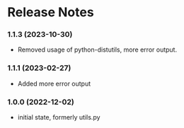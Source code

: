# Release Notes

### 1.1.3 (2023-10-30)
* Removed usage of python-distutils, more error output.

### 1.1.1 (2023-02-27)
* Added more error output

### 1.0.0 (2022-12-02)
* initial state, formerly utils.py



